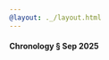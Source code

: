 ```yaml
---
@layout: ._/layout.html
---
```

#### Chronology § Sep 2025

<!-- @include 2025/09/fl-AURA-da.md @layout: ._/article.html -->
<!-- @include 2025/09/wec-cota.md   @layout: ._/article.html -->
